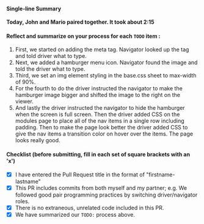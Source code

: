 #### Single-line Summary
**Today, John and Mario paired together. It took about 2:15**

#### Reflect and summarize on your process for each `TODO` item :  
  1. First, we started on adding the meta tag. Navigator looked up the tag and told driver what to type.
  2. Next, we added a hamburger menu icon.  Navigator found the image and told the driver what to type.
  3. Third, we set an img element styling in the base.css sheet to max-width of 90%.
  4. For the fourth to do the driver instructed the navigator to make the hamburger image bigger and shifted the image to the right on the viewer.
  5. And lastly the driver instructed the navigator to hide the hamburger when the screen is full screen. Then the driver added CSS on the modules page to place all of the nav items in a single row including padding. Then to make the page look better the driver added CSS to give the nav items a transition color on hover over the items. The page looks really good.


#### Checklist (before submitting, fill in each set of square brackets with an 'x')
- [x] I have entered the Pull Request title in the format of "firstname-lastname"
- [x] This PR includes commits from both myself and my partner; e.g. We followed good pair programming practices by switching driver/navigator roles.
- [x] There is no extraneous, unrelated code included in this PR.
- [x] We have summarized our `TODO:` process above.
